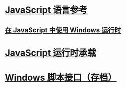# [JavaScript 语言参考](javascript/javascript-language-reference.md)
## [在 JavaScript 中使用 Windows 运行时](jswinrt/using-the-windows-runtime-in-javascript.md)
# [JavaScript 运行时承载](chakra-hosting/javascript-runtime-hosting.md)
# [Windows 脚本接口（存档）](winscript/windows-script-interfaces.md)
